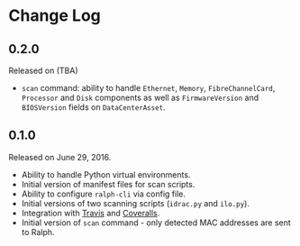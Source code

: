 # Change Log

## 0.2.0

Released on (TBA)

* `scan` command: ability to handle `Ethernet`, `Memory`, `FibreChannelCard`,
  `Processor` and `Disk` components as well as `FirmwareVersion` and
  `BIOSVersion` fields on `DataCenterAsset`.

## 0.1.0

Released on June 29, 2016.

* Ability to handle Python virtual environments.
* Initial version of manifest files for scan scripts.
* Ability to configure `ralph-cli` via config file.
* Initial versions of two scanning scripts (`idrac.py` and `ilo.py`).
* Integration with [Travis][] and [Coveralls][].
* Initial version of `scan` command - only detected MAC addresses are sent to
  Ralph.

[Travis]: https://travis-ci.org/
[Coveralls]: https://coveralls.io/
